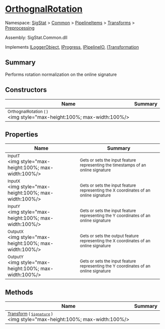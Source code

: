 # [OrthognalRotation](./OrthognalRotation.md)

Namespace: [SigStat]() > [Common](./../../../README.md) > [PipelineItems]() > [Transforms]() > [Preprocessing](./README.md)

Assembly: SigStat.Common.dll

Implements [ILoggerObject](./../../../ILoggerObject.md), [IProgress](./../../../Helpers/IProgress.md), [IPipelineIO](./../../../Pipeline/IPipelineIO.md), [ITransformation](./../../../ITransformation.md)

## Summary
Performs rotation normalization on the online signature

## Constructors

| Name | Summary | 
| --- | --- | 
| <sub>OrthognalRotation (  )</sub><div style="pointer-events:none; cursor:default; width=200"><img style="max-height:100%; max-width:100%/></div>| <sub></sub>| <br>


## Properties

| Name | Summary | 
| --- | --- | 
| <sub>InputT</sub><div style="pointer-events:none; cursor:default; width=200"><img style="max-height:100%; max-width:100%/></div>| <sub>Gets or sets the input feature representing the timestamps of an online signature</sub>| <br>
| <sub>InputX</sub><div style="pointer-events:none; cursor:default; width=200"><img style="max-height:100%; max-width:100%/></div>| <sub>Gets or sets the input feature representing the X coordinates of an online signature</sub>| <br>
| <sub>InputY</sub><div style="pointer-events:none; cursor:default; width=200"><img style="max-height:100%; max-width:100%/></div>| <sub>Gets or sets the input feature representing the Y coordinates of an online signature</sub>| <br>
| <sub>OutputX</sub><div style="pointer-events:none; cursor:default; width=200"><img style="max-height:100%; max-width:100%/></div>| <sub>Gets or sets the output feature representing the X coordinates of an online signature</sub>| <br>
| <sub>OutputY</sub><div style="pointer-events:none; cursor:default; width=200"><img style="max-height:100%; max-width:100%/></div>| <sub>Gets or sets the input feature representing the Y coordinates of an online signature</sub>| <br>


## Methods

| Name | Summary | 
| --- | --- | 
| <sub>[Transform](./Methods/OrthognalRotation-100663807.md) ( [`Signature`](./../../../Signature.md) )</sub><div style="pointer-events:none; cursor:default; width=200"><img style="max-height:100%; max-width:100%/></div>| <sub></sub>| <br>


